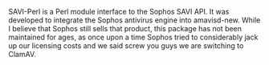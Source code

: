 SAVI-Perl is a Perl module interface to the Sophos SAVI API. It was developed
to integrate the Sophos antivirus engine into amavisd-new. While I believe that
Sophos still sells that product, this package has not been maintained for ages,
as once upon a time Sophos tried to considerably jack up our licensing costs
and we said screw you guys we are switching to ClamAV. 

